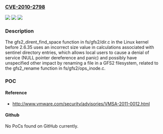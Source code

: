 ### [CVE-2010-2798](https://cve.mitre.org/cgi-bin/cvename.cgi?name=CVE-2010-2798)
![](https://img.shields.io/static/v1?label=Product&message=n%2Fa&color=blue)
![](https://img.shields.io/static/v1?label=Version&message=n%2Fa&color=blue)
![](https://img.shields.io/static/v1?label=Vulnerability&message=n%2Fa&color=brighgreen)

### Description

The gfs2_dirent_find_space function in fs/gfs2/dir.c in the Linux kernel before 2.6.35 uses an incorrect size value in calculations associated with sentinel directory entries, which allows local users to cause a denial of service (NULL pointer dereference and panic) and possibly have unspecified other impact by renaming a file in a GFS2 filesystem, related to the gfs2_rename function in fs/gfs2/ops_inode.c.

### POC

#### Reference
- http://www.vmware.com/security/advisories/VMSA-2011-0012.html

#### Github
No PoCs found on GitHub currently.


